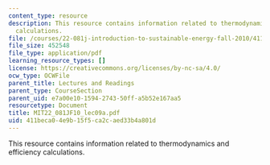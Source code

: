 ```yaml
---
content_type: resource
description: This resource contains information related to thermodynamics and efficiency
  calculations.
file: /courses/22-081j-introduction-to-sustainable-energy-fall-2010/411beca04e9b15f5ca2caed33b4a801d_MIT22_081JF10_lec09a.pdf
file_size: 452548
file_type: application/pdf
learning_resource_types: []
license: https://creativecommons.org/licenses/by-nc-sa/4.0/
ocw_type: OCWFile
parent_title: Lectures and Readings
parent_type: CourseSection
parent_uid: e7a00e10-1594-2743-50ff-a5b52e167aa5
resourcetype: Document
title: MIT22_081JF10_lec09a.pdf
uid: 411beca0-4e9b-15f5-ca2c-aed33b4a801d
---
```

This resource contains information related to thermodynamics and efficiency calculations.